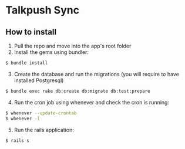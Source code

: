 # Talkpush Sync

## How to install

1. Pull the repo and move into the app's root folder
2. Install the gems using bundler:
```bash
$ bundle install
```
3. Create the database and run the migrations (you will require to have installed Postgresql)
```bash
$ bundle exec rake db:create db:migrate db:test:prepare
```
4. Run the cron job using whenever and check the cron is running:
```bash
$ whenever --update-crontab
$ whenever -l
```
5. Run the rails application:
```bash
$ rails s
```
